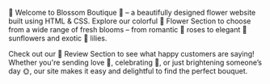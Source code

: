 🌸 Welcome to Blossom Boutique 🌼 – a beautifully designed flower website built using HTML & CSS.
Explore our colorful 🌷 Flower Section to choose from a wide range of fresh blooms – from romantic 🌹 roses to elegant 🌻 sunflowers and exotic 🌺 lilies.

Check out our 💬 Review Section to see what happy customers are saying!
Whether you're sending love 💖, celebrating 🎉, or just brightening someone’s day 🌞, our site makes it easy and delightful to find the perfect bouquet.
